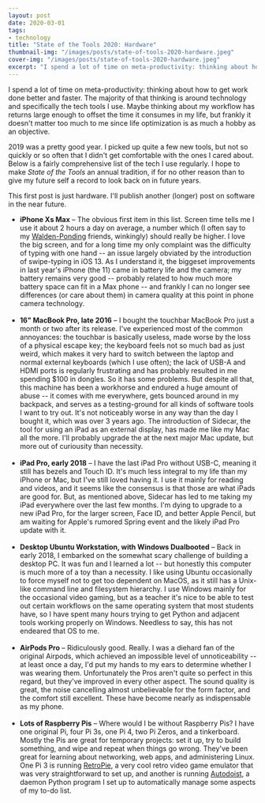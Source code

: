 ```yaml
---
layout: post
date: 2020-03-01
tags:
- technology
title: "State of the Tools 2020: Hardware"
thumbnail-img: "/images/posts/state-of-tools-2020-hardware.jpeg"
cover-img: "/images/posts/state-of-tools-2020-hardware.jpeg"
excerpt: "I spend a lot of time on meta-productivity: thinking about how to get work done better and faster. The majority of that thinking is around technology and specifically the tech tools I use. Maybe thinking about my workflow has returns large enough to offset the time it consumes in my life, but frankly it doesn't matter too much to me since life optimization is as much a hobby as an objective."
---
```


I spend a lot of time on meta-productivity: thinking about how to get work done better and faster.
The majority of that thinking is around technology and specifically the tech tools I use.
Maybe thinking about my workflow has returns large enough to offset the time it consumes in my life, but frankly it doesn't matter too much to me since life optimization is as much a hobby as an objective.

2019 was a pretty good year. I picked up quite a few new tools, but not so quickly or so often that I didn't get comfortable with the ones I cared about.
Below is a fairly comprehensive list of the tech I use regularly.
I hope to make *State of the Tools* an annual tradition, if for no other reason than to give my future self a record to look back on in future years.

This first post is just hardware.
I'll publish another (longer) post on software in the near future.

- **iPhone Xs Max** – The obvious first item in this list.
Screen time tells me I use it about 2 hours a day on average, a number which (I often say to my [Walden-Ponding](https://breakingsmart.substack.com/p/against-waldenponding) friends, winkingly) should really be higher.
I love the big screen, and for a long time my only complaint was the difficulty of typing with one hand -- an issue largely obviated by the introduction of swipe-typing in iOS 13.
As I understand it, the biggeset improvements in last year's iPhone (the 11) came in battery life and the camera; my battery remains very good -- probably related to how much more battery space can fit in a Max phone -- and frankly I can no longer see differences (or care about them) in camera quality at this point in phone camera technology.
<br><br>
- **16" MacBook Pro, late 2016** – I bought the touchbar MacBook Pro just a month or two after its release.
I've experienced most of the common annoyances: the touchbar is basically useless, made worse by the loss of a physical escape key; the keyboard feels not so much bad as just weird, which makes it very hard to switch between the laptop and normal external keyboards (which I use often); the lack of USB-A and HDMI ports is regularly frustrating and has probably resulted in me spending $100 in dongles.
So it has some problems.
But despite all that, this machine has been a workhorse and endured a huge amount of abuse -- it comes with me everywhere, gets bounced around in my backpack, and serves as a testing-ground for all kinds of software tools I want to try out.
It's not noticeably worse in any way than the day I bought it, which was over 3 years ago.
The introduction of Sidecar, the tool for using an iPad as an external display, has made me like my Mac all the more.
I'll probably upgrade the at the next major Mac update, but more out of curiousity than necessity.
<br><br>
- **iPad Pro, early 2018** – I have the last iPad Pro without USB-C, meaning it still has bezels and Touch ID.
It's much less integral to my life than my iPhone or Mac, but I've still loved having it.
I use it mainly for reading and videos, and it seems like the consensus is that those are what iPads are good for.
But, as mentioned above, Sidecar has led to me taking my iPad everywhere over the last few months.
I'm dying to upgrade to a new iPad Pro, for the larger screen, Face ID, and better Apple Pencil, but am waiting for Apple's rumored Spring event and the likely iPad Pro update with it.
<br><br>
- **Desktop Ubuntu Workstation, with Windows Dualbooted** – Back in early 2018, I embarked on the somewhat scary challenge of building a desktop PC.
It was fun and I learned a lot -- but honestly this computer is much more of a toy than a necessity.
I like using Ubuntu occasionally to force myself not to get too dependent on MacOS, as it still has a Unix-like command line and filesystem hierarchy.
I use Windows mainly for the occasional video gaming, but as a teacher it's nice to be able to test out certain workflows on the same operating system that most students have, so I have spent many hours trying to get Python and adjacent tools working properly on Windows.
Needless to say, this has not endeared that OS to me.
<br><br>
- **AirPods Pro** – Ridiculously good. Really.
I was a diehard fan of the original Airpods, which achieved an impossible level of unnoticeability -- at least once a day, I'd put my hands to my ears to determine whether I was wearing them.
Unfortunately the Pros aren't quite so perfect in this regard, but they've improved in every other aspect.
The sound quality is great, the noise cancelling almost unbelievable for the form factor, and the comfort still excellent.
These have become nearly as indispensable as my phone.
<br><br>
- **Lots of Raspberry Pis** – Where would I be without Raspberry Pis?
I have one original Pi, four Pi 3s, one Pi 4, two Pi Zeros, and a tinkerboard.
Mostly the Pis are great for temporary projects: set it up, try to build something, and wipe and repeat when things go wrong.
They've been great for learning about networking, web apps, and administering Linux.
One Pi 3 is running [RetroPie](https://retropie.org.uk), a very cool retro video game emulator that was very straightforward to set up, and another is running [Autodoist](https://github.com/eswan18/autodoist_d), a daemon Python program I set up to automatically manage some aspects of my to-do list.

